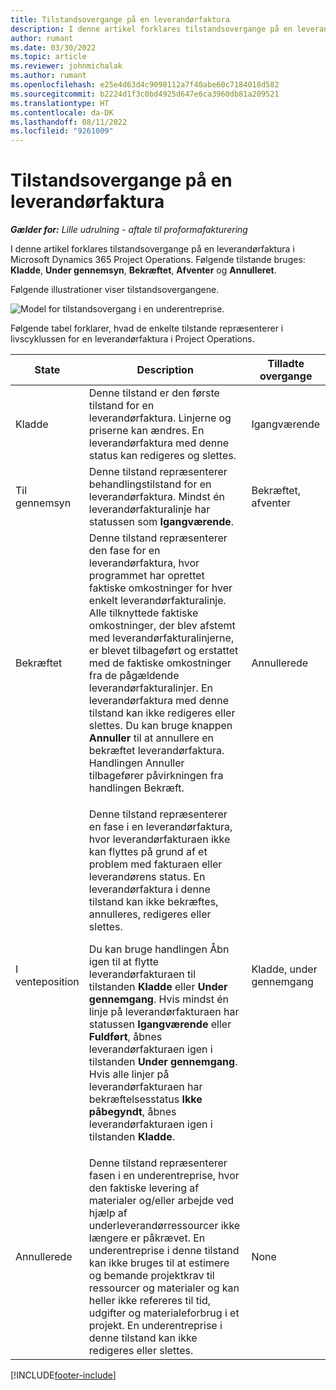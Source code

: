 ```yaml
---
title: Tilstandsovergange på en leverandørfaktura
description: I denne artikel forklares tilstandsovergange på en leverandørfaktura i Microsoft Dynamics 365 Project Operations.
author: rumant
ms.date: 03/30/2022
ms.topic: article
ms.reviewer: johnmichalak
ms.author: rumant
ms.openlocfilehash: e25e4d63d4c9098112a7f40abe60c7184018d582
ms.sourcegitcommit: b2224d1f3c0bd4925d647e6ca3960db81a209521
ms.translationtype: HT
ms.contentlocale: da-DK
ms.lasthandoff: 08/11/2022
ms.locfileid: "9261009"
---
```

# <a name="state-transitions-on-a-vendor-invoice"></a>Tilstandsovergange på en leverandørfaktura

_**Gælder for:** Lille udrulning - aftale til proformafakturering_

I denne artikel forklares tilstandsovergange på en leverandørfaktura i Microsoft Dynamics 365 Project Operations. Følgende tilstande bruges: **Kladde**, **Under gennemsyn**, **Bekræftet**, **Afventer** og **Annulleret**.

Følgende illustrationer viser tilstandsovergangene.

![Model for tilstandsovergang i en underentreprise.](../media/VI_State_Model.jpg)

Følgende tabel forklarer, hvad de enkelte tilstande repræsenterer i livscyklussen for en leverandørfaktura i Project Operations.

| State | Description | Tilladte overgange |
| --- | --- | --- |
| Kladde | Denne tilstand er den første tilstand for en leverandørfaktura. Linjerne og priserne kan ændres. En leverandørfaktura med denne status kan redigeres og slettes. | Igangværende |
| Til gennemsyn | Denne tilstand repræsenterer behandlingstilstand for en leverandørfaktura. Mindst én leverandørfakturalinje har statussen som **Igangværende**. | Bekræftet, afventer |
| Bekræftet | Denne tilstand repræsenterer den fase for en leverandørfaktura, hvor programmet har oprettet faktiske omkostninger for hver enkelt leverandørfakturalinje. Alle tilknyttede faktiske omkostninger, der blev afstemt med leverandørfakturalinjerne, er blevet tilbageført og erstattet med de faktiske omkostninger fra de pågældende leverandørfakturalinjer. En leverandørfaktura med denne tilstand kan ikke redigeres eller slettes. Du kan bruge knappen **Annuller** til at annullere en bekræftet leverandørfaktura. Handlingen Annuller tilbagefører påvirkningen fra handlingen Bekræft. | Annullerede |
| I venteposition | <p>Denne tilstand repræsenterer en fase i en leverandørfaktura, hvor leverandørfakturaen ikke kan flyttes på grund af et problem med fakturaen eller leverandørens status. En leverandørfaktura i denne tilstand kan ikke bekræftes, annulleres, redigeres eller slettes.</p><p>Du kan bruge handlingen Åbn igen til at flytte leverandørfakturaen til tilstanden **Kladde** eller **Under gennemgang**. Hvis mindst én linje på leverandørfakturaen har statussen **Igangværende** eller **Fuldført**, åbnes leverandørfakturaen igen i tilstanden **Under gennemgang**. Hvis alle linjer på leverandørfakturaen har bekræftelsesstatus **Ikke påbegyndt**, åbnes leverandørfakturaen igen i tilstanden **Kladde**.</p> | Kladde, under gennemgang |
| Annullerede | Denne tilstand repræsenterer fasen i en underentreprise, hvor den faktiske levering af materialer og/eller arbejde ved hjælp af underleverandørressourcer ikke længere er påkrævet. En underentreprise i denne tilstand kan ikke bruges til at estimere og bemande projektkrav til ressourcer og materialer og kan heller ikke refereres til tid, udgifter og materialeforbrug i et projekt. En underentreprise i denne tilstand kan ikke redigeres eller slettes. | None |

[!INCLUDE[footer-include](../../includes/footer-banner.md)]
